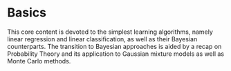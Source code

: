 # **Basics**

This core content is devoted to the simplest learning algorithms, namely linear regression and linear classification, as well as their Bayesian counterparts. The transition to Bayesian approaches is aided by a recap on Probability Theory and its application to Gaussian mixture models as well as Monte Carlo methods. 


```{tableofcontents}
```
